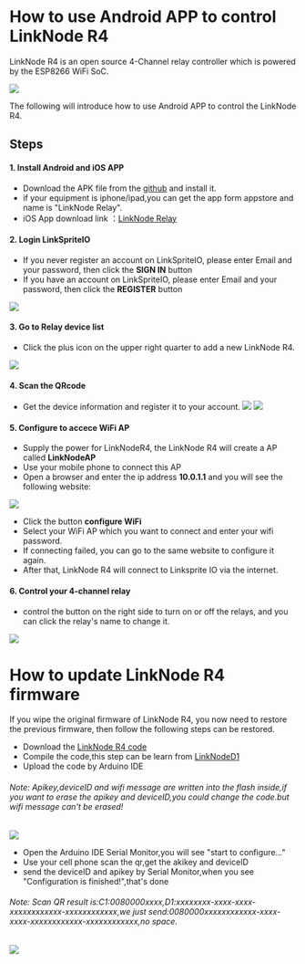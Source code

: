 # How to use Android APP to control LinkNode R4

LinkNode R4 is an open source 4-Channel relay controller which is powered by the ESP8266 WiFi SoC.

![](images/r4.png)

The following will introduce how to use Android APP to control the LinkNode R4.

## Steps

#### 1. Install Android and iOS APP
* Download the APK file from the [github](https://github.com/delongqilinksprite/LinkNodeR4-app.git) and install it.
* if your equipment is iphone/ipad,you can get the app form appstore and name is "LinkNode Relay".  
* iOS App download link ：[LinkNode Relay](https://itunes.apple.com/cn/app/linknode-relay/id1163468201?mt=8)

#### 2. Login LinkSpriteIO
* If you never register an account on LinkSpriteIO, please enter Email and your password, then click the **SIGN IN** button
* If you have an account on LinkSpriteIO, please enter Email and your password, then click the **REGISTER** button

![](images/2.png)

#### 3. Go to Relay device list
* Click the plus icon on the upper right quarter to add a new LinkNode R4.

![](images/3.png)

#### 4. Scan the QRcode
* Get the device information and register it to your account.
![](images/qar4.png)
![](images/4.png)

#### 5. Configure to accece WiFi AP
* Supply the power for LinkNodeR4, the LinkNode R4 will create a AP called **LinkNodeAP**
* Use your mobile phone to connect this AP
* Open a browser and enter the ip address **10.0.1.1** and you will see the following website:

![](images/ap.png)    
  
* Click the button **configure WiFi**
* Select your WiFi AP which you want to connect and enter your wifi password.
* If connecting failed, you can go to the same website to configure it again.
* After that, LinkNode R4 will connect to Linksprite IO via the internet.


#### 6. Control your 4-channel relay
* control the button on the right side to turn on or off the relays, and you can click the relay's name to change it.

![](images/5.png)

# How to update LinkNode R4 firmware
If you wipe the original firmware of LinkNode R4, you now need to restore the previous firmware, then follow the following steps can be restored.

* Download the [LinkNode R4 code](https://github.com/delongqilinksprite/LinkNodeR4-app/tree/master/code)
* Compile the code,this step can be learn from [LinkNodeD1](http://linksprite.com/wiki/index.php5?title=LinkNode_D1)
* Upload the code by Arduino IDE

###### Note: Apikey,deviceID and wifi message are written into the flash inside,if you want to erase the apikey and deviceID,you could change the code.but wifi message can't be erased!

![](images/code.png)

* Open the Arduino IDE Serial Monitor,you will see "start to configure..."
* Use your cell phone scan the qr,get the akikey and deviceID
* send the deviceID and apikey by Serial Monitor,when you see "Configuration is finished!",that's done

###### Note: Scan QR result is:C1:0080000xxxx,D1:xxxxxxxx-xxxx-xxxx-xxxxxxxxxxxx-xxxxxxxxxxxx,we just send:0080000xxxxxxxxxxxx-xxxx-xxxx-xxxxxxxxxxxx-xxxxxxxxxxxx,no space.

![](images/scan.png)


